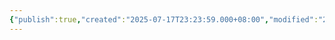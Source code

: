 ```yaml
---
{"publish":true,"created":"2025-07-17T23:23:59.000+08:00","modified":"2025-09-18T16:12:07.541+08:00","cssclasses":""}
---
```


